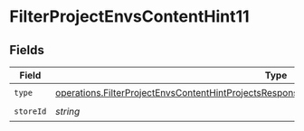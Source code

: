 # FilterProjectEnvsContentHint11


## Fields

| Field                                                                                                                                                                                                        | Type                                                                                                                                                                                                         | Required                                                                                                                                                                                                     | Description                                                                                                                                                                                                  |
| ------------------------------------------------------------------------------------------------------------------------------------------------------------------------------------------------------------ | ------------------------------------------------------------------------------------------------------------------------------------------------------------------------------------------------------------ | ------------------------------------------------------------------------------------------------------------------------------------------------------------------------------------------------------------ | ------------------------------------------------------------------------------------------------------------------------------------------------------------------------------------------------------------ |
| `type`                                                                                                                                                                                                       | [operations.FilterProjectEnvsContentHintProjectsResponse200ApplicationJSONResponseBody111Type](../../models/operations/filterprojectenvscontenthintprojectsresponse200applicationjsonresponsebody111type.md) | :heavy_check_mark:                                                                                                                                                                                           | N/A                                                                                                                                                                                                          |
| `storeId`                                                                                                                                                                                                    | *string*                                                                                                                                                                                                     | :heavy_check_mark:                                                                                                                                                                                           | N/A                                                                                                                                                                                                          |
